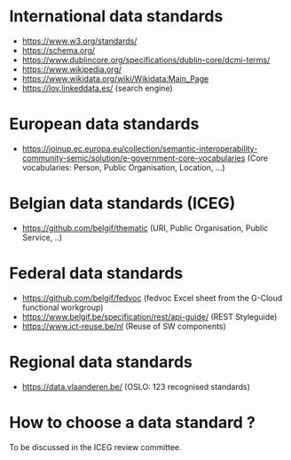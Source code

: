 # International data standards
- https://www.w3.org/standards/ 
- https://schema.org/
- https://www.dublincore.org/specifications/dublin-core/dcmi-terms/
- https://www.wikipedia.org/
- https://www.wikidata.org/wiki/Wikidata:Main_Page
- https://lov.linkeddata.es/ (search engine)

# European data standards
- https://joinup.ec.europa.eu/collection/semantic-interoperability-community-semic/solution/e-government-core-vocabularies
(Core vocabularies: Person, Public Organisation, Location, ...)

# Belgian data standards (ICEG)
- https://github.com/belgif/thematic
(URI, Public Organisation, Public Service, ..)

# Federal data standards
- https://github.com/belgif/fedvoc
(fedvoc Excel sheet from the G-Cloud functional workgroup)
- https://www.belgif.be/specification/rest/api-guide/ (REST Styleguide)
- https://www.ict-reuse.be/nl (Reuse of SW components)

# Regional data standards
- https://data.vlaanderen.be/
(OSLO: 123 recognised standards)

# How to choose a data standard ?
To be discussed in the ICEG review committee.
